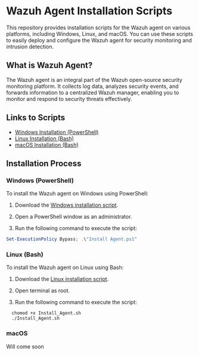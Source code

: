 # Wazuh Agent Installation Scripts

This repository provides installation scripts for the Wazuh agent on various platforms, including Windows, Linux, and macOS. You can use these scripts to easily deploy and configure the Wazuh agent for security monitoring and intrusion detection.

## What is Wazuh Agent?

The Wazuh agent is an integral part of the Wazuh open-source security monitoring platform. It collects log data, analyzes security events, and forwards information to a centralized Wazuh manager, enabling you to monitor and respond to security threats effectively.

## Links to Scripts

- [Windows Installation (PowerShell)](Windows/)
- [Linux Installation (Bash)](Linux/)
- [macOS Installation (Bash)](macOS/)

## Installation Process

### Windows (PowerShell)

To install the Wazuh agent on Windows using PowerShell:

1. Download the [Windows installation script](Windows/).

2. Open a PowerShell window as an administrator.

3. Run the following command to execute the script:

```powershell
Set-ExecutionPolicy Bypass; .\"Install Agent.ps1"

```
### Linux (Bash)

To install the Wazuh agent on Linux using Bash:

1. Download the [Linux installation script](Linux/).

2. Open terminal as root.

3. Run the following command to execute the script:
   
```Shell
  chomod +x Install_Agent.sh
  ./Install_Agent.sh
```

### macOS

Will come soon
